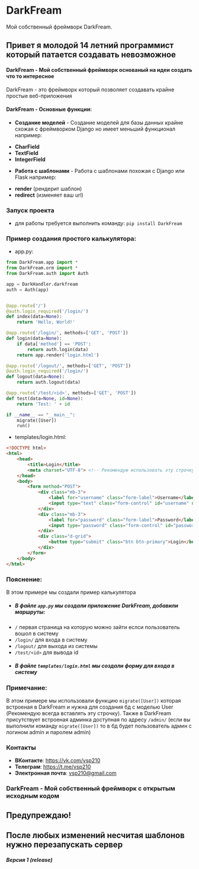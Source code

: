 # DarkFream
Мой собственный фреймворк DarkFream.

## Привет я молодой 14 летний программист который патается создавать невозможное


#### DarkFream - Мой собственный фреймворк основаный на идеи создать что то интересное
DarkFream - это фреймворк который позволяет создавать крайне простые веб-приложения


#### DarkFream - Основные функции:
+ **Создание моделей** - Создание моделей для базы данных крайне схожая с фреймворком Django но имеет меньший функционал например:
- **CharField**
- **TextField**
- **IntegerField**

+ **Работа с шаблонами** - Работа с шаблонами похожая с Django или Flask например:
- **render** (рендерит шаблон)
- **redirect** (изменяет ваш url)

### Запуск проекта

- для работы требуется выполнить команду:
```pip install DarkFream```


### Пример создания простого калькулятора:

- app.py:
~~~python
from DarkFream.app import *
from DarkFream.orm import *
from DarkFream.auth import Auth

app = DarkHandler.darkfream
auth = Auth(app)


@app.route('/')
@auth.login_required('/login/')
def index(data=None):
    return 'Hello, World!'

@app.route('/login/', methods=['GET', 'POST'])
def login(data=None):
    if data['method'] == 'POST':
        return auth.login(data)
    return app.render('login.html')

@app.route('/logout/', methods=['GET', 'POST'])
@auth.login_required('/login/')
def logout(data=None):
    return auth.logout(data)

@app.route('/test/<id>', methods=['GET', 'POST'])
def test(data=None, id=None):
    return 'Test: ' + id

if __name__ == "__main__":
    migrate([User])
    run()
~~~

- templates/login.html:
~~~html
<!DOCTYPE html>
<html>
    <head>
        <title>Login</title>
        <meta charset="UTF-8"> <!-- Рекомендую использовать эту строчку для избежания ошибки кодировки -->
    </head>
    <body>
        <form method="POST">
            <div class="mb-3">
                <label for="username" class="form-label">Username</label>
                <input type="text" class="form-control" id="username" name="username" required>
            </div>
            <div class="mb-3">
                <label for="password" class="form-label">Password</label>
                <input type="password" class="form-control" id="password" name="password" required>
            </div>
            <div class="d-grid">
                <button type="submit" class="btn btn-primary">Login</button>
            </div>
        </form>
    </body>
</html>
~~~

### Пояснение:
В этом примере мы создали пример калькулятора
- ##### В файле `app.py` мы создали приложение DarkFream, добавили маршруты:
- `/` первая страница на которую можно зайти еслси пользователь вошол в систему
- `/login/` для входа в систему
- `/logout/` для выхода из системы
- `/test/<id>` для вывода id
- ##### В файле `templates/login.html` мы создали форму для входа в систему


### Примечание:
В этом примере мы использовали функцию `migrate([User])` которая встроеная в DarkFream и нужна для создания бд с моделью User (Рекомендую всегда вставлять эту строчку).
Также в DarkFream присутствует встроеная админка доступная по адресу `/admin/` (если вы выполнили команду `migrate([User])` то в бд будет пользователь админ с логином admin и паролем admin)

### Контакты
- **ВКонтакте**: https://vk.com/vsp210
- **Телеграм**: https://t.me/vsp210
- **Электронная почта**: vsp210@gmail.com

### DarkFream - Мой собственный фреймворк с открытым исходным кодом

## Предупреждаю!
## После любых изменений несчитая шаблонов нужно перезапускать сервер

##### Версия 1 (release)
